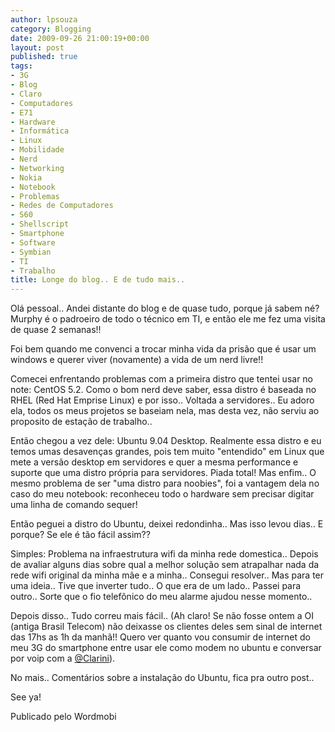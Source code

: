 ```yaml
---
author: lpsouza
category: Blogging
date: 2009-09-26 21:00:19+00:00
layout: post
published: true
tags:
- 3G
- Blog
- Claro
- Computadores
- E71
- Hardware
- Informática
- Linux
- Mobilidade
- Nerd
- Networking
- Nokia
- Notebook
- Problemas
- Redes de Computadores
- S60
- Shellscript
- Smartphone
- Software
- Symbian
- TI
- Trabalho
title: Longe do blog.. E de tudo mais..
---
```


Olá pessoal.. Andei distante do blog e de quase tudo, porque já sabem né? Murphy é o padroeiro de todo o técnico em TI, e então ele me fez uma visita de quase 2 semanas!!

Foi bem quando me convenci a trocar minha vida da prisão que é usar um windows e querer viver (novamente) a vida de um nerd livre!!

Comecei enfrentando problemas com a primeira distro que tentei usar no note: CentOS 5.2. Como o bom nerd deve saber, essa distro é baseada no RHEL (Red Hat Emprise Linux) e por isso.. Voltada a servidores.. Eu adoro ela, todos os meus projetos se baseiam nela, mas desta vez, não serviu ao proposito de estação de trabalho..

Então chegou a vez dele: Ubuntu 9.04 Desktop. Realmente essa distro e eu temos umas desavenças grandes, pois tem muito "entendido" em Linux que mete a versão desktop em servidores e quer a mesma performance e suporte que uma distro própria para servidores. Piada total! Mas enfim.. O mesmo problema de ser "uma distro para noobies", foi a vantagem dela no caso do meu notebook: reconheceu todo o hardware sem precisar digitar uma linha de comando sequer!

Então peguei a distro do Ubuntu, deixei redondinha.. Mas isso levou dias.. E porque? Se ele é tão fácil assim??

Simples: Problema na infraestrutura wifi da minha rede domestica.. Depois de avaliar alguns dias sobre qual a melhor solução sem atrapalhar nada da rede wifi original da minha mãe e a minha.. Consegui resolver.. Mas para ter uma ideia.. Tive que inverter tudo.. O que era de um lado.. Passei para outro.. Sorte que o fio telefônico do meu alarme ajudou nesse momento..

Depois disso.. Tudo correu mais fácil.. (Ah claro! Se não fosse ontem a OI (antiga Brasil Telecom) não deixasse os clientes deles sem sinal de internet das 17hs as 1h da manhã!! Quero ver quanto vou consumir de internet do meu 3G do smartphone entre usar ele como modem no ubuntu e conversar por voip com a [@Clarini](http://twitter.com/Clarini)).

No mais.. Comentários sobre a instalação do Ubuntu, fica pra outro post..

See ya!

Publicado pelo Wordmobi